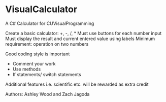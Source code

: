 # VisualCalculator
A C# Calculator for CUVisualProgramming

Create a basic calculator: +, -, /, *
Must use buttons for each number input
Must display the result and current entered value using labels
Minimum requirement: operation on two numbers

Good coding style is important
- Comment your work
- Use methods
- If statements/ switch statements

Additional features i.e. scientific etc. will be rewarded as extra credit 

Authors: Ashley Wood and Zach Jagoda
